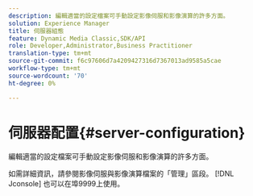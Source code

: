 ```yaml
---
description: 編輯適當的設定檔案可手動設定影像伺服和影像演算的許多方面。
solution: Experience Manager
title: 伺服器組態
feature: Dynamic Media Classic,SDK/API
role: Developer,Administrator,Business Practitioner
translation-type: tm+mt
source-git-commit: f6c97606d7a4209427316d7367013ad9585a5cae
workflow-type: tm+mt
source-wordcount: '70'
ht-degree: 0%

---
```



# 伺服器配置{#server-configuration}

編輯適當的設定檔案可手動設定影像伺服和影像演算的許多方面。

如需詳細資訊，請參閱影像伺服與影像演算檔案的「管理」區段。 [!DNL Jconsole] 也可以在埠9999上使用。

